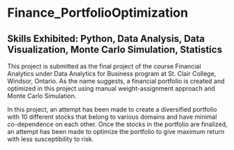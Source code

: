 # Finance_PortfolioOptimization

## Skills Exhibited: Python, Data Analysis, Data Visualization, Monte Carlo Simulation, Statistics

This project is submitted as the final project of the course Financial Analytics under Data Analytics for Business program at St. Clair College, Windsor, Ontario. As the name suggests, a financial portfolio is created and optimized in this project using manual weight-assignment approach and Monte Carlo Simulation.

In this project, an attempt has been made to create a diversified portfolio with 10 different stocks that belong to various domains and have minimal co-dependence on each other. Once the stocks in the portfolio are finalized, an attempt has been made to optimize the portfolio to give maximum return with less susceptibility to risk.

